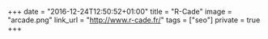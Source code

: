 +++
date = "2016-12-24T12:50:52+01:00"
title = "R-Cade"
image = "arcade.png"
link_url = "http://www.r-cade.fr/"
tags = ["seo"]
private = true
+++


